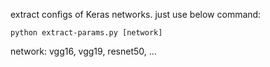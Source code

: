 extract configs of Keras networks. just use below command:

```
python extract-params.py [network]
```
network: vgg16, vgg19, resnet50, ...
